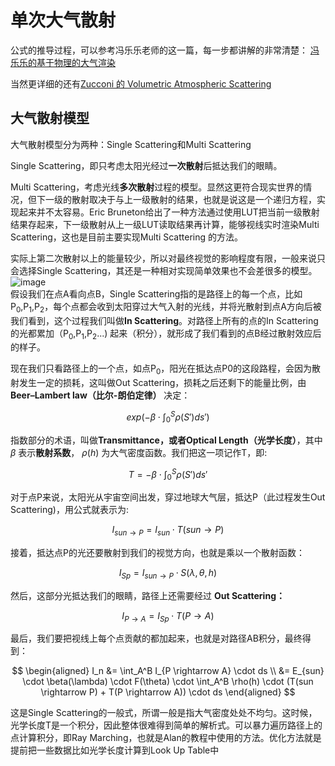 # 单次大气散射

公式的推导过程，可以参考冯乐乐老师的这一篇，每一步都讲解的非常清楚：
[冯乐乐的基于物理的大气渲染](https://zhuanlan.zhihu.com/p/36498679)

当然更详细的还有[Zucconi 的 Volumetric Atmospheric Scattering](https://www.alanzucconi.com/2017/10/10/atmospheric-scattering-1/)

## 大气散射模型
大气散射模型分为两种：Single Scattering和Multi Scattering

Single Scattering，即只考虑太阳光经过**一次散射**后抵达我们的眼睛。

Multi Scattering，考虑光线**多次散射**过程的模型。显然这更符合现实世界的情况，但下一级的散射取决于与上一级散射的结果，也就是说这是一个递归方程，实现起来并不太容易。Eric Bruneton给出了一种方法通过使用LUT把当前一级散射结果存起来，下一级散射从上一级LUT读取结果再计算，能够视线实时渲染Multi Scattering，这也是目前主要实现Multi Scattering 的方法。

实际上第二次散射以上的能量较少，所以对最终视觉的影响程度有限，一般来说只会选择Single Scattering，其还是一种相对实现简单效果也不会差很多的模型。
<br>![image](https://github.com/ThereAreBearsComing/aBookOFtechArt/assets/74708198/177057ba-666b-4b3d-b7ad-2b426ffdf613)
<br>假设我们在点A看向点B，Single Scattering指的是路径上的每一个点，比如P<sub>0</sub>,P<sub>1</sub>,P<sub>2</sub>，每个点都会收到太阳穿过大气入射的光线，并将光散射到点A方向后被我们看到，这个过程我们叫做**In Scattering**。对路径上所有的点的In Scattering的光都累加（P<sub>0</sub>,P<sub>1</sub>,P<sub>2</sub>...) 起来（积分），就形成了我们看到的点B经过散射效应后的样子。

现在我们只看路径上的一个点，如点P<sub>0</sub>，阳光在抵达点P0的这段路程，会因为散射发生一定的损耗，这叫做Out Scattering，损耗之后还剩下的能量比例，由 **Beer–Lambert law（比尔-朗伯定律）** 决定：

$$
exp(-\beta \cdot \int_0^S \rho(S') ds' )
$$

指数部分的术语，叫做**Transmittance，或者Optical Length（光学长度）**，其中 $\beta$ 表示**散射系数**， $\rho(h)$ 为大气密度函数。我们把这一项记作T，即:

$$
T = -\beta \cdot \int_0^S \rho(S') ds'
$$

对于点P来说，太阳光从宇宙空间出发，穿过地球大气层，抵达P（此过程发生Out Scattering)，用公式就表示为:

$$
I_{sun \rightarrow P} = I_{sun} \cdot T (sun \rightarrow P)
$$

接着，抵达点P的光还要散射到我们的视觉方向，也就是乘以一个散射函数：

$$
I_{Sp} = I_{sun \rightarrow P} \cdot S(\lambda,\theta,h)
$$

然后，这部分光抵达我们的眼睛，路径上还需要经过 **Out Scattering：**

$$
I_{P \rightarrow A} = I_{Sp} \cdot T (P \rightarrow A)
$$

最后，我们要把视线上每个点贡献的都加起来，也就是对路径AB积分，最终得到：

$$
\begin{aligned}
I_n &= \int_A^B I_{P \rightarrow A} \cdot ds  \\
&= E_{sun} \cdot \beta(\lambda) \cdot F(\theta) \cdot \int_A^B \rho(h) \cdot (T(sun \rightarrow P) + T(P \rightarrow A)) \cdot ds
\end{aligned}
$$

这是Single Scattering的一般式，所谓一般是指大气密度处处不均匀。这时候，光学长度T是一个积分，因此整体很难得到简单的解析式。可以暴力遍历路径上的点计算积分，即Ray Marching，也就是Alan的教程中使用的方法。优化方法就是提前把一些数据比如光学长度计算到Look Up Table中


